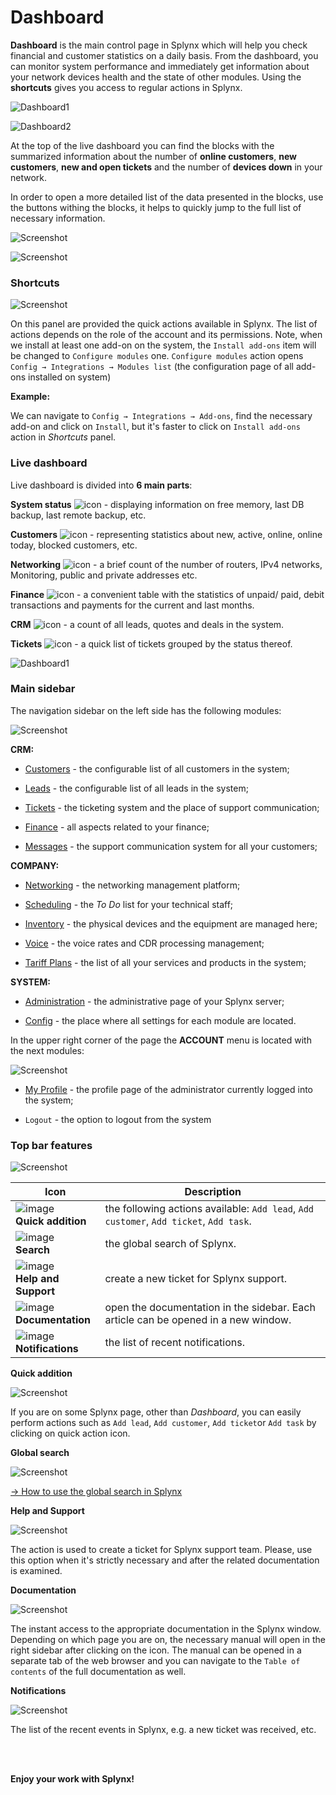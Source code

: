 Dashboard
=========

**Dashboard** is the main control page in Splynx which will help you check financial and customer statistics on a daily basis. From the dashboard, you can monitor system performance and immediately get information about your network devices health and the state of other modules. Using the **shortcuts** gives you access to regular actions in Splynx.

![Dashboard1](dashboard1.png)

![Dashboard2](dashboard2.png)

At the top of the live dashboard you can find the blocks with the summarized information about the number of **online customers**, **new customers**, **new and open tickets** and the number of **devices down** in your network.

In order to open a more detailed list of the data presented in the blocks, use the buttons withing the blocks, it helps to quickly jump to the full list of necessary information.

![Screenshot](dashboard3.png)

![Screenshot](dashboard4.png)

### Shortcuts

![Screenshot](shortcuts.png)

On this panel are provided the quick actions available in Splynx. The list of actions depends on the role of the account and its permissions. Note, when we install at least one add-on on the system, the `Install add-ons` item will be changed to `Configure modules` one. `Configure modules` action opens `Config → Integrations → Modules list` (the configuration page of all add-ons installed on system)

**Example:**

We can navigate to `Config → Integrations → Add-ons`, find the necessary add-on and click on `Install`, but it's faster to click on `Install add-ons` action in *Shortcuts* panel.


### Live dashboard

Live dashboard is divided into **6 main parts**:

**System status** <icon class="image-icon">![icon](system_status.png)</icon> - displaying information on free memory, last DB backup, last remote backup, etc.

**Customers** <icon class="image-icon">![icon](customers.png)</icon> - representing statistics about new, active, online, online today, blocked customers, etc.

**Networking** <icon class="image-icon">![icon](networking.png)</icon> - a brief count of the number of routers, IPv4 networks, Monitoring, public and private addresses etc.

**Finance** <icon class="image-icon">![icon](finance.png)</icon> - a convenient table with the statistics of unpaid/ paid, debit transactions and payments for the current and last months.

**CRM** <icon class="image-icon">![icon](crm.png)</icon> - a count of all leads, quotes and deals in the system.

**Tickets** <icon class="image-icon">![icon](tickets.png)</icon> - a quick list of tickets grouped by the status thereof.

![Dashboard1](dashboard5.png)

### Main sidebar

The navigation sidebar on the left side has the following modules:

![Screenshot](main_sidebar.png)

**CRM:**

- [Customers](customer_management/customer_management.md) - the configurable list of all customers in the system;

- [Leads](crm/leads/leads.md) - the configurable list of all leads in the system;

- [Tickets](tickets/tickets.md) - the ticketing system and the place of support communication;

- [Finance](finance/finance.md) - all aspects related to your finance;

- [Messages](support_messages/support_messages.md) - the support communication system for all your customers;


**COMPANY:**

- [Networking](networking/networking.md) - the networking management platform;

- [Scheduling](scheduling/scheduling.md) - the *To Do* list for your technical staff;

- [Inventory](inventory/inventory.md) - the physical devices and the equipment are managed here;

- [Voice](voice/voice.md) - the voice rates and CDR processing management;

- [Tariff Plans](configuring_tariff_plans/configuring_tariff_plans.md) - the list of all your services and products in the system;


**SYSTEM:**

- [Administration](administration/administration.md) - the administrative page of your Splynx server;

- [Config](configuration/configuration.md) - the place where all settings for each module are located.


In the upper right corner of the page the **ACCOUNT** menu is located with the next modules:

![Screenshot](account_menu.png)

- [My Profile](my_profile/my_profile.md) - the profile page of the administrator currently logged into the system;

- `Logout` - the option to logout from the system


### Top bar features

![Screenshot](top_bar.png)

| Icon  | Description  |
| ------------ | ------------ |
| <icon class="image-icon">![image](quick_addition.png)</icon> <br> **Quick addition** | the following actions available: `Add lead`, `Add customer`, `Add ticket`, `Add task`.  |
| <icon class="image-icon">![image](search.png)</icon> <br> **Search** |the global search of Splynx. |
| <icon class="image-icon">![image](help_and_support.png)</icon> <br> **Help and Support**| create a new ticket for Splynx support.   |
| <icon class="image-icon">![image](documentation.png)</icon> <br> **Documentation** | open the documentation in the sidebar. Each article can be opened in a new window. |
| <icon class="image-icon">![image](notifications.png)</icon> <br> **Notifications** | the list of recent notifications.|

**Quick addition**

![Screenshot](quick_addition1.png)

If you are on some Splynx page, other than *Dashboard*, you can easily perform actions such as `Add lead`, `Add customer`, `Add ticket`or `Add task` by clicking on quick action icon.

**Global search**

![Screenshot](global_search.png)

[→ How to use the global search in Splynx](customer_management/search/search.md)

**Help and Support**

![Screenshot](ticket_to_support.png)

The action is used to create a ticket for Splynx support team. Please, use this option when it's strictly necessary and after the related documentation is examined.

**Documentation**

![Screenshot](doc_icon.png)

The instant access to the appropriate documentation in the Splynx window. Depending on which page you are on, the necessary manual will open in the right sidebar after clicking on the icon. The manual can be opened in a separate tab of the web browser and you can navigate to the `Table of contents` of the full documentation as well.

**Notifications**

![Screenshot](notification_icon.png)

The list of the recent events in Splynx, e.g. a new ticket was received, etc.






<br>
<br>


**Enjoy your work with Splynx!**
